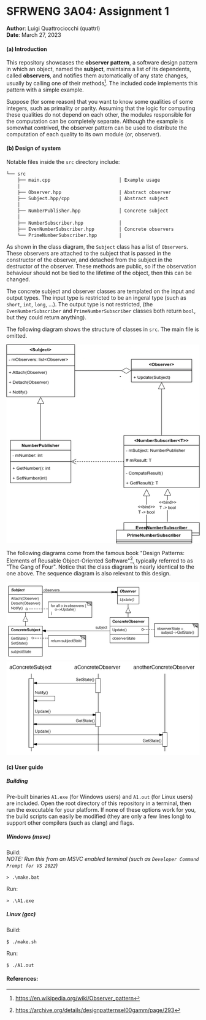 <!-- <style> -->
<!-- .markdown-body { -->
<!--     font-family: "Helvetica"; -->
<!-- } -->
<!-- .markdown-body code { -->
<!--     font-family: "Iosevka Extended"; -->
<!-- } -->
<!-- </style> -->

# SFRWENG 3A04: Assignment 1
**Author**: Luigi Quattrociocchi (quattrl)  
**Date**: March 27, 2023  


#### (a) Introduction
This repository showcases the **observer pattern**, a software design pattern in which an object, named the **subject**, maintains a list of its dependents, called **observers**, and notifies them automatically of any state changes, usually by calling one of their methods[^1]. The included code implements this pattern with a simple example.

Suppose (for some reason) that you want to know some qualities of some integers, such as primality or parity. Assuming that the logic for computing these qualities do not depend on each other, the modules responsible for the computation can be completely separate. Although the example is somewhat contrived, the observer pattern can be used to distribute the computation of each quality to its own module (or, observer).

#### (b) Design of system

Notable files inside the `src` directory include:
```
└── src
    ├── main.cpp                         │ Example usage
    │
    ├── Observer.hpp                     | Abstract observer
    ├── Subject.hpp/cpp                  | Abstract subject
    │
    ├── NumberPublisher.hpp              │ Concrete subject
    │
    ├── NumberSubscriber.hpp             │
    ├── EvenNumberSubscriber.hpp         │ Concrete observers
    └── PrimeNumberSubscriber.hpp        │
```

As shown in the class diagram, the `Subject` class has a list of `Observer`s. These observers are attached to the subject that is passed in the constructor of the observer, and detached from the subject in the destructor of the observer. These methods are public, so if the observation behaviour should not be tied to the lifetime of the object, then this can be changed.

The concrete subject and observer classes are templated on the input and output types. The input type is restricted to be an ingeral type (such as `short`, `int`, `long`, ...). The output type is not restricted, (the `EvenNumberSubscriber` and `PrimeNumberSubscriber` classes both return `bool`, but they could return anything).

The following diagram shows the structure of classes in `src`. The main file is omitted.

![UML Class Diagram](assets/class_diagram.png)

The following diagrams come from the famous book "Design Patterns: Elements of Reusable Object-Oriented Software"[^2], typically referred to as "The Gang of Four". Notice that the class diagram is nearly identical to the one above. The sequence diagram is also relevant to this design.

![gof uml](assets/observer_pattern.gif)
![gof sequence](assets/observersequence.gif)

#### (c\) User guide

##### Building
Pre-built binaries `A1.exe` (for Windows users) and `A1.out` (for Linux users) are included. Open the root directory of this repository in a terminal, then run the executable for your platform. If none of these options work for you, the build scripts can easily be modified (they are only a few lines long) to support other compilers (such as clang) and flags.

##### Windows (msvc)

Build:  
*NOTE: Run this from an MSVC enabled terminal (such as `Developer Command Prompt for VS 2022`)*
```console
> .\make.bat
```
Run:
```console
> .\A1.exe
```

##### Linux (gcc)

Build:
```console
$ ./make.sh
```
Run:
```console
$ ./A1.out
```

#### References:
[^1]: https://en.wikipedia.org/wiki/Observer_pattern
[^2]: https://archive.org/details/designpatternsel00gamm/page/293
